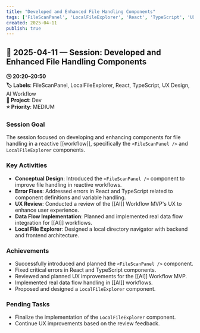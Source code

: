 ```yaml
---
title: "Developed and Enhanced File Handling Components"
tags: ['FileScanPanel', 'LocalFileExplorer', 'React', 'TypeScript', 'UX Design', 'AI Workflow']
created: 2025-04-11
publish: true
---
```


## 📅 2025-04-11 — Session: Developed and Enhanced File Handling Components

**🕒 20:20–20:50**  
**🏷️ Labels**: FileScanPanel, LocalFileExplorer, React, TypeScript, UX Design, AI Workflow  
**📂 Project**: Dev  
**⭐ Priority**: MEDIUM  


### Session Goal
The session focused on developing and enhancing components for file handling in a reactive [[workflow]], specifically the `<FileScanPanel />` and `LocalFileExplorer` components.

### Key Activities
- **Conceptual Design**: Introduced the `<FileScanPanel />` component to improve file handling in reactive workflows.
- **Error Fixes**: Addressed errors in React and TypeScript related to component definitions and variable handling.
- **UX Review**: Conducted a review of the [[AI]] Workflow MVP's UX to enhance user experience.
- **Data Flow Implementation**: Planned and implemented real data flow integration for [[AI]] workflows.
- **Local File Explorer**: Designed a local directory navigator with backend and frontend architecture.

### Achievements
- Successfully introduced and planned the `<FileScanPanel />` component.
- Fixed critical errors in React and TypeScript components.
- Reviewed and planned UX improvements for the [[AI]] Workflow MVP.
- Implemented real data flow handling in [[AI]] workflows.
- Proposed and designed a `LocalFileExplorer` component.

### Pending Tasks
- Finalize the implementation of the `LocalFileExplorer` component.
- Continue UX improvements based on the review feedback.
